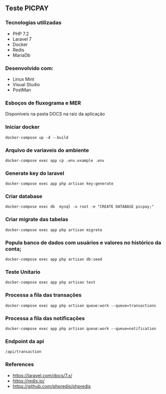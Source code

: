 ## Teste PICPAY

### Tecnologias utilizadas
* PHP 7.2
* Laravel 7
* Docker
* Redis
* MariaDb

### Desenvolvido com:
* Linux Mint
* Visual Studio
* PostMan

### Esboços de fluxograma e MER 
Disponíveis na pasta DOCS na raiz da aplicação

### Iniciar docker
```
docker-compose up -d --build
```
### Arquivo de variaveis do ambiente
```
docker-compose exec app cp .env.example .env
```

### Generate key do laravel
```
docker-compose exec app php artisan key:generate
```

### Criar database
```
docker-compose exec db  mysql -u root -e "CREATE DATABASE picpay;"
```

### Criar migrate das tabelas
```
docker-compose exec app php artisan migrate
```

### Popula banco de dados com usuários e valores no histórico da conta;
```
docker-compose exec app php artisan db:seed
```

### Teste Unitario
```
docker-compose exec app php artisan test
```

### Processa a fila das transações
```
docker-compose exec app php artisan queue:work --queue=transactions
```

### Processa a fila das notificações
```
docker-compose exec app php artisan queue:work --queue=notification
```

### Endpoint da api
```
/api/transaction
```

### References
* https://laravel.com/docs/7.x/
* https://redis.io/
* https://github.com/phpredis/phpredis